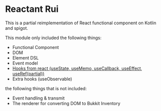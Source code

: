 # Reactant Rui

This is a partial reimplementation of React functional component on Kotlin and spigot. 

This module only included the following things:
- Functional Component
- DOM
- Element DSL
- Event model
- [Hooks from react (useState, useMemo, useCallback, useEffect, useRef(partial))](https://reactjs.org/docs/hooks-reference.html)
- Extra hooks (useObservable)

the following things that is not included:
- Event handling & transmit
- The renderer for converting DOM to Bukkit Inventory
